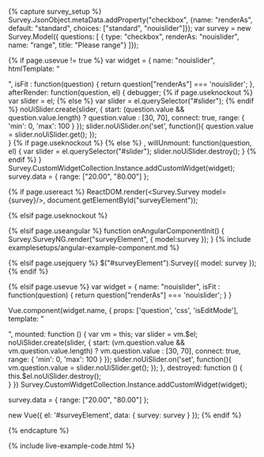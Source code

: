 <link href="https://unpkg.com/nouislider@9.2.0/distribute/nouislider.min.css" rel="stylesheet" />
<script src="https://unpkg.com/nouislider@9.2.0"></script>
<script src="https://unpkg.com/wnumb@1.1.0"></script>

{% capture survey_setup %}
Survey.JsonObject.metaData.addProperty("checkbox", {name: "renderAs", default: "standard", choices: ["standard", "nouislider"]});
var survey = new Survey.Model({ questions: [
 { type: "checkbox", renderAs: "nouislider", name: "range", title: "Please range"}
 ]});

{% if page.usevue != true %}
var widget = {
    name: "nouislider",
    htmlTemplate: "<div id='slider'></div>",
    isFit : function(question) { return question["renderAs"] === 'nouislider'; },
    afterRender: function(question, el) {
        debugger;
{% if page.useknockout %}
        var slider = el;
{% else %}
        var slider = el.querySelector("#slider");
{% endif %}
        noUiSlider.create(slider, {
        	start: (question.value && question.value.length) ? question.value : [30, 70],
        	connect: true,
        	range: {
        		'min': 0,
        		'max': 100
        	}
        });
        slider.noUiSlider.on('set', function(){
        	question.value = slider.noUiSlider.get();
        });     
    }
    {% if page.useknockout %}
    {% else %}
        ,
        willUnmount: function(question, el) {
            var slider = el.querySelector("#slider");
            slider.noUiSlider.destroy(); 
        } 
    {% endif %}
}
Survey.CustomWidgetCollection.Instance.addCustomWidget(widget);
survey.data = { range: ["20.00", "80.00"] };

{% if page.usereact %}
ReactDOM.render(<Survey.Survey model={survey}/>, document.getElementById("surveyElement"));

{% elsif page.useknockout %}

{% elsif page.useangular %}
function onAngularComponentInit() {
    Survey.SurveyNG.render("surveyElement", {
        model:survey
    });
}
{% include examplesetups/angular-example-component.md %}

{% elsif page.usejquery %}
$("#surveyElement").Survey({
    model: survey
});
{% endif %}

{% elsif page.usevue %}
var widget = {
    name: "nouislider",
    isFit : function(question) { return question["renderAs"] === 'nouislider'; }
}

Vue.component(widget.name, {
    props: ['question', 'css', 'isEditMode'],
    template: "<div id='slider'></div>",
    mounted: function () {
        var vm = this;
        var slider = vm.$el;        
        noUiSlider.create(slider, {
            start: (vm.question.value && vm.question.value.length) ? vm.question.value : [30, 70],
            connect: true,
            range: {
                'min': 0,
                'max': 100
            }
        });
        slider.noUiSlider.on('set', function(){
            vm.question.value = slider.noUiSlider.get();
        });
    },
    destroyed: function () {
         this.$el.noUiSlider.destroy();   
     }
})
Survey.CustomWidgetCollection.Instance.addCustomWidget(widget);

survey.data = { range: ["20.00", "80.00"] };

new Vue({ el: '#surveyElement', data: { survey: survey } });
{% endif %}

{% endcapture %}

{% include live-example-code.html %}